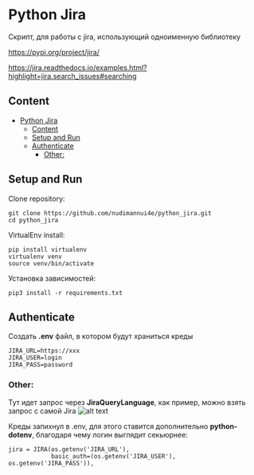 # Python Jira
Скрипт, для работы с jira, использующий одноименную библиотеку 

https://pypi.org/project/jira/

https://jira.readthedocs.io/examples.html?highlight=jira.search_issues#searching

## Content
* [Python Jira](#python-jira)
  * [Content](#content)
  * [Setup and Run](#setup-and-run)
  * [Authenticate](#authenticate)
    * [Other:](#other:)

## Setup and Run
Clone repository:
```
git clone https://github.com/nudimannui4e/python_jira.git
cd python_jira
```
VirtualEnv install:
```
pip install virtualenv
virtualenv venv
source venv/bin/activate
```
Установка зависимостей:
```
pip3 install -r requirements.txt
```
## Authenticate
Создать **.env** файл, в котором будут храниться креды
```
JIRA_URL=https://xxx
JIRA_USER=login
JIRA_PASS=password
```
### Other:
Тут идет запрос через **JiraQueryLanguage**, как пример, можно взять запрос с самой Jira
![alt text](https://i.imgur.com/aeSDAlc.png)

Креды запихнул в .env, для этого ставится дополнительно **python-dotenv**,
благодаря чему логин выглядит секьюрнее:
```
jira = JIRA(os.getenv('JIRA_URL'),
            basic_auth=(os.getenv('JIRA_USER'), os.getenv('JIRA_PASS')),
```

